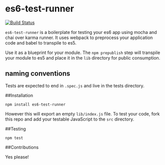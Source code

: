 # es6-test-runner

[![Build Status](https://secure.travis-ci.org/angus-c/es6-test-runner.png?branch=master)](http://travis-ci.org/angus-c/es6-test-runner)

`es6-test-runner` is a boilerplate for testing your es6 app using mocha and chai over karma runner. It uses webpack to preprocess your application code and babel to transpile to es5.

Use it as a blueprint for your module. The `npm prepublish` step will transpile your module to es5 and place it in the `lib` directory for public consumption.

## naming conventions

Tests are expected to end in `.spec.js` and live in the tests directory.

##Installation

```
npm install es6-test-runner
```

However this will export an empty `lib/index.js` file. To test your code, fork this repo and add your testable JavaScript to the `src` directory.

##Testing

```
npm test
```

##Contributions

Yes please!







